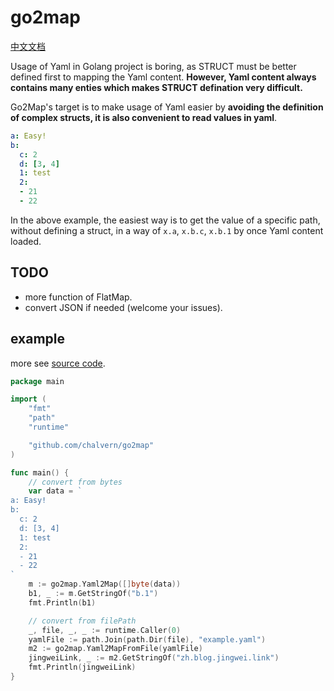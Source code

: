 # go2map

[中文文档](./README_zh.md)

Usage of Yaml in Golang project is boring, as STRUCT must be better defined first to mapping the Yaml content. **However, Yaml content always contains many enties which makes STRUCT defination very difficult.**

Go2Map's target is to make usage of Yaml easier by **avoiding the definition of complex structs, it is also convenient to read values in yaml**.

```yaml
a: Easy!
b:
  c: 2
  d: [3, 4]
  1: test
  2:
  - 21
  - 22
```
In the above example, the easiest way is to get the value of a specific path, without defining a struct, in a way of `x.a`, `x.b.c`, `x.b.1` by once Yaml content loaded.

## TODO

* more function of FlatMap.
* convert JSON if needed (welcome your issues).

## example

more see [source code](./example/main.go).

```go
package main

import (
	"fmt"
	"path"
	"runtime"

	"github.com/chalvern/go2map"
)

func main() {
	// convert from bytes
	var data = `
a: Easy!
b:
  c: 2
  d: [3, 4]
  1: test
  2:
  - 21
  - 22
`
	m := go2map.Yaml2Map([]byte(data))
	b1, _ := m.GetStringOf("b.1")
	fmt.Println(b1)

	// convert from filePath
	_, file, _, _ := runtime.Caller(0)
	yamlFile := path.Join(path.Dir(file), "example.yaml")
	m2 := go2map.Yaml2MapFromFile(yamlFile)
	jingweiLink, _ := m2.GetStringOf("zh.blog.jingwei.link")
	fmt.Println(jingweiLink)
}

```